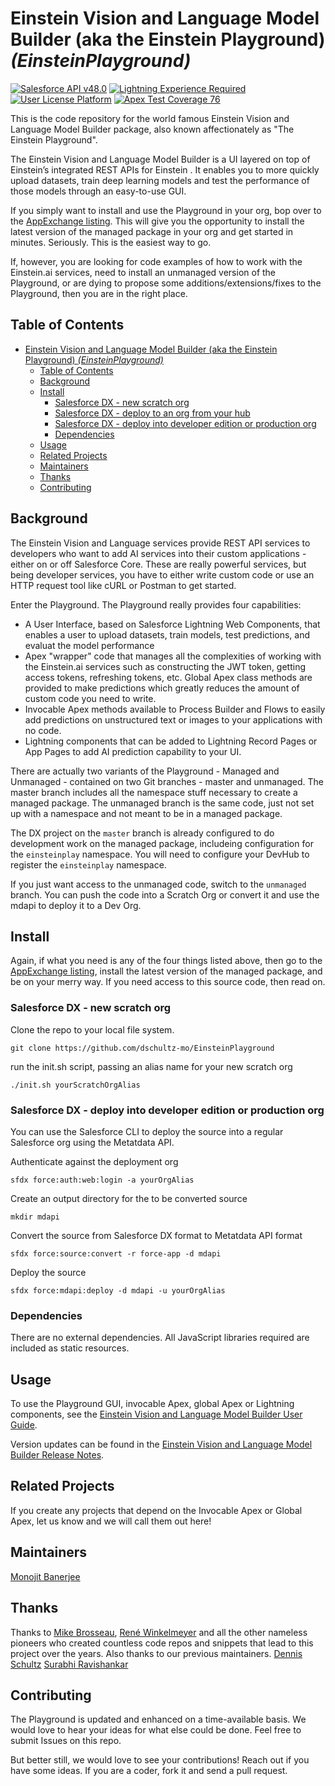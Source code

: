 # Einstein Vision and Language Model Builder (aka the Einstein Playground) *(EinsteinPlayground)*

<!-- 
    This should be identical to the repository name/project name, or a relevant title, with the repo name in the italicized paranthesis. The repo name should be in this title is what I'm gettin at here.
-->

[![Salesforce API v48.0](https://img.shields.io/badge/Salesforce%20API-v48.0-blue.svg)]()
[![Lightning Experience Required](https://img.shields.io/badge/Lightning%20Experience-Required-informational.svg)]()
[![User License Platform](https://img.shields.io/badge/User%20License-Platform-032e61.svg)]()
[![Apex Test Coverage 76](https://img.shields.io/badge/Apex%20Test%20Coverage-76-orange.svg)]()


<!-- 
    Badges
    Salesforce badges
        Salesforce API : Version Number
        Lightning Experience : Required / Not Required (Optional, unless using LWC/Aura)
        User License: Sales / Service / Communities / Platform / None (Optional)
        Apex Code Coverage: % 100 green, >75 orange, <75 red (Required if including Apex)
-->    
This is the code repository for the world famous Einstein Vision and Language Model Builder package, also known affectionately as "The Einstein Playground".  

The Einstein Vision and Language Model Builder is a UI layered on top of Einstein’s integrated REST APIs for Einstein .  It enables you to more quickly upload datasets, train deep learning models and test the performance of those models through an easy-to-use GUI.  

If you simply want to install and use the Playground in your org, bop over to the [AppExchange listing](https://sfdc.co/EinsteinModelBuilder).  This will give you the opportunity to install the latest version of the managed package in your org and get started in minutes.  Seriously.  This is the easiest way to go.

If, however, you are looking for code examples of how to work with the Einstein.ai services, need to install an unmanaged version of the Playground, or are dying to propose some additions/extensions/fixes to the Playground, then you are in the right place.

<!-- Longform description. No title here. The quote I stole to define this from the template is - 
* "This should describe your module in broad terms, generally in just a few paragraphs; more detail of the module's routines or methods, lengthy code examples, or other in-depth material should be given in subsequent sections.
Ideally, someone who's slightly familiar with your module should be able to refresh their memory without hitting "page down". As your reader continues through the document, they should receive a progressively greater amount of knowledge." - Kirrily "Skud" Robert, perlmodstyle
-->

## Table of Contents
- [Einstein Vision and Language Model Builder (aka the Einstein Playground) *(EinsteinPlayground)*](#einstein-vision-and-language-model-builder-aka-the-einstein-playground-einsteinplayground)
	- [Table of Contents](#table-of-contents)
	- [Background](#background)
	- [Install](#install)
		- [Salesforce DX - new scratch org](#salesforce-dx---new-scratch-org)
		- [Salesforce DX - deploy to an org from your hub](#salesforce-dx---deploy-to-an-org-from-your-hub)
		- [Salesforce DX - deploy into developer edition or production org](#salesforce-dx---deploy-into-developer-edition-or-production-org)
		- [Dependencies](#dependencies)
	- [Usage](#usage)
	- [Related Projects](#related-projects)
	- [Maintainers](#maintainers)
	- [Thanks](#thanks)
	- [Contributing](#contributing)
<!-- Optional if doc is less than 100 lines total 
    Link to all sections, start with the next one, don't include anything above. Capture all ## headings, optional to get ### and ####, you do you.
-->

## Background

The Einstein Vision and Language services provide REST API services to developers who want to add AI services into their custom applications - either on or off Salesforce Core.  These are really powerful services, but being developer services, you have to either write custom code or use an HTTP request tool like cURL or Postman to get started.

Enter the Playground.  The Playground really provides four capabilities:
* A User Interface, based on Salesforce Lightning Web Components, that enables a user to upload datasets, train models, test predictions, and evaluat the model performance
* Apex "wrapper" code that manages all the complexities of working with the Einstein.ai services such as constructing the JWT token, getting access tokens, refreshing tokens, etc. Global Apex class methods are provided to make predictions which greatly reduces the amount of custom code you need to write.
* Invocable Apex methods available to Process Builder and Flows to easily add predictions on unstructured text or images to your applications with no code.
* Lightning components that can be added to Lightning Record Pages or App Pages to add AI prediction capability to your UI.

There are actually two variants of the Playground - Managed and Unmanaged - contained on two Git branches - master and unmanaged.  The master branch includes all the namespace stuff necessary to create a managed package.  The unmanaged branch is the same code, just not set up with a namespace and not meant to be in a managed package.  
   
The DX project on the `master` branch is already configured to do development work on the managed package, includeing configuration for the `einsteinplay` namespace.  You will need to configure your DevHub to register the `einsteinplay` namespace.

If you just want access to the unmanaged code, switch to the `unmanaged` branch.  You can push the code into a Scratch Org or convert it and use the mdapi to deploy it to a Dev Org.


## Install

Again, if what you need is any of the four things listed above, then go to the [AppExchange listing](https://sfdc.co/EinsteinModelBuilder), install the latest version of the managed package, and be on your merry way.  If you need access to this source code, then read on.

### Salesforce DX - new scratch org

Clone the repo to your local file system.

```
git clone https://github.com/dschultz-mo/EinsteinPlayground
```

run the init.sh script, passing an alias name for your new scratch org
```
./init.sh yourScratchOrgAlias
```

### Salesforce DX - deploy into developer edition or production org

You can use the Salesforce CLI to deploy the source into a regular Salesforce org using the Metatdata API.

Authenticate against the deployment org
```
sfdx force:auth:web:login -a yourOrgAlias
```

Create an output directory for the to be converted source
```
mkdir mdapi
```

Convert the source from Salesforce DX format to Metatdata API format
```
sfdx force:source:convert -r force-app -d mdapi
```

Deploy the source
```
sfdx force:mdapi:deploy -d mdapi -u yourOrgAlias
```

### Dependencies
There are no external dependencies.  All JavaScript libraries required are included as static resources.

## Usage
To use the Playground GUI, invocable Apex, global Apex or Lightning components, see the [Einstein Vision and Language Model Builder User Guide](http://sfdc.co/EinsteinModelBuilderUsersGuide).

Version updates can be found in the [Einstein Vision and Language Model Builder Release Notes](http://sfdc.co/EinsteinModelBuilderReleaseNotes).

## Related Projects
If you create any projects that depend on the Invocable Apex or Global Apex, let us know and we will call them out here!

## Maintainers
<!--Small list of folk in charge, not everyone involved.-->
[Monojit Banerjee](https://github.com/MonojitBanerjee)

## Thanks
<!--Don't be a jerk thank those who helped you-->
Thanks to [Mike Brosseau](https://github/mbrosseau), [René Winkelmeyer](https://github.com/muenzpraeger) and all the other nameless pioneers who created countless code repos and snippets that lead to this project over the years. Also thanks to our previous maintainers.
[Dennis Schultz](https://github.com/dschultz-mo)
[Surabhi Ravishankar](https://github.com/surabhiiyer)

## Contributing
<!--Give instructions on how to contribute to this repository. Where do I ask questions? Do you accept PRs? What are the requirements to contribute? Don't be a jerk. Use issues if you can.-->
The Playground is updated and enhanced on a time-available basis.  We would love to hear your ideas for what else could be done.  Feel free to submit Issues on this repo.

But better still, we would love to see your contributions!  Reach out if you have some ideas.  If you are a coder, fork it and send a pull request.
